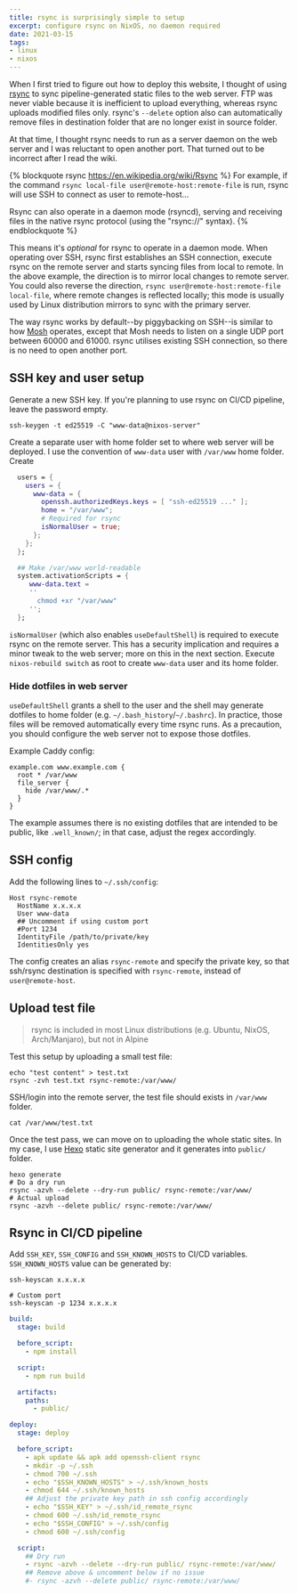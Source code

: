 ```yaml
---
title: rsync is surprisingly simple to setup
excerpt: configure rsync on NixOS, no daemon required
date: 2021-03-15
tags:
- linux
- nixos
---
```


When I first tried to figure out how to deploy this website, I thought of using [rsync](https://en.wikipedia.org/wiki/Rsync) to sync pipeline-generated static files to the web server. FTP was never viable because it is inefficient to upload everything, whereas rsync uploads modified files only. rsync's `--delete` option also can automatically remove files in destination folder that are no longer exist in source folder.

At that time, I thought rsync needs to run as a server daemon on the web server and I was reluctant to open another port. That turned out to be incorrect after I read the wiki.

{% blockquote rsync https://en.wikipedia.org/wiki/Rsync %}
For example, if the command `rsync local-file user@remote-host:remote-file` is run, rsync will use SSH to connect as user to remote-host...

Rsync can also operate in a daemon mode (rsyncd), serving and receiving files in the native rsync protocol (using the "rsync://" syntax).
{% endblockquote %}

This means it's _optional_ for rsync to operate in a daemon mode. When operating over SSH, rsync first establishes an SSH connection, execute rsync on the remote server and starts syncing files from local to remote. In the above example, the direction is to mirror local changes to remote server. You could also reverse the direction, `rsync user@remote-host:remote-file local-file`, where remote changes is reflected locally; this mode is usually used by Linux distribution mirrors to sync with the primary server.

The way rsync works by default--by piggybacking on SSH--is similar to how [Mosh](https://mosh.org/) operates, except that Mosh needs to listen on a single UDP port between 60000 and 61000. rsync utilises existing SSH connection, so there is no need to open another port.

## SSH key and user setup

Generate a new SSH key. If you're planning to use rsync on CI/CD pipeline, leave the password empty.

```
ssh-keygen -t ed25519 -C "www-data@nixos-server"
```

Create a separate user with home folder set to where web server will be deployed. I use the convention of `www-data` user with `/var/www` home folder. Create

``` nix /etc/nixos/configuration.nix
  users = {
    users = {
      www-data = {
        openssh.authorizedKeys.keys = [ "ssh-ed25519 ..." ];
        home = "/var/www";
        # Required for rsync
        isNormalUser = true;
      };
    };
  };

  ## Make /var/www world-readable
  system.activationScripts = {
     www-data.text =
     ''
       chmod +xr "/var/www"
     '';
  };
```

`isNormalUser` (which also enables `useDefaultShell`) is required to execute rsync on the remote server. This has a security implication and requires a minor tweak to the web server; more on this in the next section. Execute `nixos-rebuild switch` as root to create `www-data` user and its home folder.

### Hide dotfiles in web server

`useDefaultShell` grants a shell to the user and the shell may generate dotfiles to home folder (e.g. `~/.bash_history`/`~/.bashrc`). In practice, those files will be removed automatically every time rsync runs. As a precaution, you should configure the web server not to expose those dotfiles.

Example Caddy config:

``` plain Caddyfile
example.com www.example.com {
  root * /var/www
  file_server {
    hide /var/www/.*
  }
}
```

The example assumes there is no existing dotfiles that are intended to be public, like `.well_known/`; in that case, adjust the regex accordingly.

## SSH config

Add the following lines to `~/.ssh/config`:

```
Host rsync-remote
  HostName x.x.x.x
  User www-data
  ## Uncomment if using custom port
  #Port 1234
  IdentityFile /path/to/private/key
  IdentitiesOnly yes
```

The config creates an alias `rsync-remote` and specify the private key, so that ssh/rsync destination is specified with `rsync-remote`, instead of `user@remote-host`.

## Upload test file

> rsync is included in most Linux distributions (e.g. Ubuntu, NixOS, Arch/Manjaro), but not in Alpine

Test this setup by uploading a small test file:

```
echo "test content" > test.txt
rsync -zvh test.txt rsync-remote:/var/www/
```

SSH/login into the remote server, the test file should exists in `/var/www` folder.

```
cat /var/www/test.txt
```

Once the test pass, we can move on to uploading the whole static sites. In my case, I use [Hexo](https://hexo.io/) static site generator and it generates into `public/` folder.

```
hexo generate
# Do a dry run
rsync -azvh --delete --dry-run public/ rsync-remote:/var/www/
# Actual upload
rsync -azvh --delete public/ rsync-remote:/var/www/
```

## Rsync in CI/CD pipeline

Add `SSH_KEY`, `SSH_CONFIG` and `SSH_KNOWN_HOSTS` to CI/CD variables. `SSH_KNOWN_HOSTS` value can be generated by:

```
ssh-keyscan x.x.x.x

# Custom port
ssh-keyscan -p 1234 x.x.x.x
```

``` yml .gitlab-ci.yml
build:
  stage: build

  before_script:
    - npm install

  script:
    - npm run build

  artifacts:
    paths:
      - public/

deploy:
  stage: deploy

  before_script:
    - apk update && apk add openssh-client rsync
    - mkdir -p ~/.ssh
    - chmod 700 ~/.ssh
    - echo "$SSH_KNOWN_HOSTS" > ~/.ssh/known_hosts
    - chmod 644 ~/.ssh/known_hosts
    ## Adjust the private key path in ssh config accordingly
    - echo "$SSH_KEY" > ~/.ssh/id_remote_rsync
    - chmod 600 ~/.ssh/id_remote_rsync
    - echo "$SSH_CONFIG" > ~/.ssh/config
    - chmod 600 ~/.ssh/config

  script:
    ## Dry run
    - rsync -azvh --delete --dry-run public/ rsync-remote:/var/www/
    ## Remove above & uncomment below if no issue
    #- rsync -azvh --delete public/ rsync-remote:/var/www/
```
